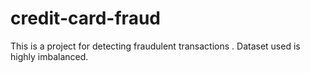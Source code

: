 # credit-card-fraud
This is a project for detecting fraudulent transactions . Dataset used  is highly imbalanced.
